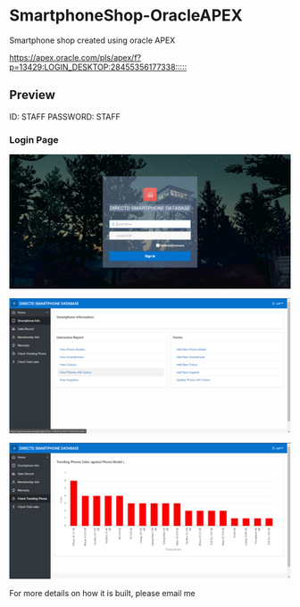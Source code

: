 # SmartphoneShop-OracleAPEX

 Smartphone shop created using oracle APEX

<https://apex.oracle.com/pls/apex/f?p=13429:LOGIN_DESKTOP:28455356177338:::::>

## Preview

ID: STAFF
PASSWORD: STAFF

### Login Page

![Login Page](/preview/login_page.png)

![Preview 1](/preview/preview-1.png)

![Preview 2](/preview/preview-2.png)

For more details on how it is built, please email me
